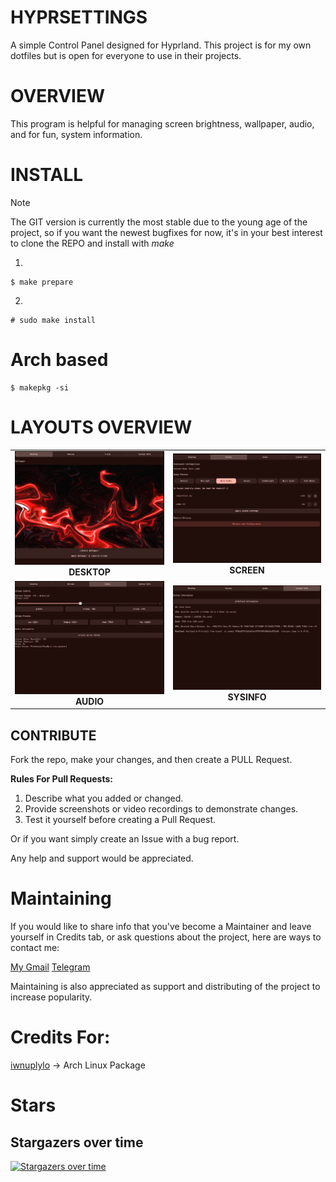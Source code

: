 # HYPRSETTINGS
A simple Control Panel designed for Hyprland. This project is for my own dotfiles but is open for everyone to use in their projects.

# OVERVIEW
This program is helpful for managing screen brightness, wallpaper, audio, and for fun, system information.

# INSTALL
>[!NOTE]
> The GIT version is currently the most stable due to the young age of the project, so if you want the newest
> bugfixes for now,
> it's in your best interest to clone the REPO
> and install with *make*

1)
```
$ make prepare
```
2)
```
# sudo make install
```
# Arch based
```
$ makepkg -si
```

# LAYOUTS OVERVIEW
<table>
  <tr>
    <td align="center">
      <img src="img/desk_layout.png" width="400"/><br/>
      <b>DESKTOP</b>
    </td>
    <td align="center">
      <img src="img/screen_layout.png" width="400"/><br/>
      <b>SCREEN</b>
    </td>
  </tr>
  <tr>
    <td align="center">
      <img src="img/audiomixer_layout.png" width="400"/><br/>
      <b>AUDIO</b>
    </td>
    <td align="center">
      <img src="img/sysinfo_layout.png" width="400"/><br/>
      <b>SYSINFO</b>
    </td>
  </tr>
</table>

## CONTRIBUTE
Fork the repo, make your changes, and then create a PULL Request.

**Rules For Pull Requests:**
1) Describe what you added or changed.
2) Provide screenshots or video recordings to demonstrate changes.
3) Test it yourself before creating a Pull Request.

Or if you want simply create an Issue with a bug report.

Any help and support would be appreciated.

# Maintaining
If you would like to share info that you've become a Maintainer and leave yourself in Credits tab, or ask questions about the project, here are ways to contact me:

[My Gmail](mailto:nrw58886@gmail.com)
[Telegram](https://t.me/Binarnik_Linux)

Maintaining is also appreciated as support and distributing of the project to increase popularity.

# Credits For:
[iwnuplylo](https://github.com/IwnuplyNotTyan) -> Arch Linux Package

# Stars
                        
## Stargazers over time
[![Stargazers over time](https://starchart.cc/binarylinuxx/hyprsettings.svg?background=%231d1d1d&axis=%23ffffff&line=%23ff2525)](https://starchart.cc/binarylinuxx/hyprsettings)
